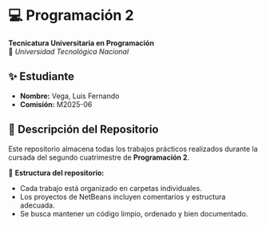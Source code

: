 # 💻 Programación 2  
**Tecnicatura Universitaria en Programación**  
📍 *Universidad Tecnológica Nacional*  

## ✨ Estudiante  
- **Nombre:** Vega, Luis Fernando 
- **Comisión:** M2025-06  

## 📂 Descripción del Repositorio  
Este repositorio almacena todas los trabajos prácticos realizados durante la cursada del segundo cuatrimestre de **Programación 2**.  

📌 **Estructura del repositorio:**  
- Cada trabajo está organizado en carpetas individuales.  
- Los proyectos de NetBeans incluyen comentarios y estructura adecuada.  
- Se busca mantener un código limpio, ordenado y bien documentado.  



